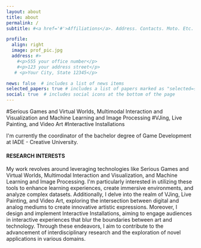 ```yaml
---
layout: about
title: about
permalink: /
subtitle: #<a href='#'>Affiliations</a>. Address. Contacts. Moto. Etc.

profile:
  align: right
  image: prof_pic.jpg
  address: #>
    #<p>555 your office number</p>
    #<p>123 your address street</p>
   # <p>Your City, State 12345</p>

news: false  # includes a list of news items
selected_papers: true # includes a list of papers marked as "selected={true}"
social: true  # includes social icons at the bottom of the page
---
```

#Serious Games and Virtual Worlds, Multimodal Interaction and Visualization and Machine Learning and Image Processing
#VJing, Live Painting, and Video Art
#Interactive Installations

I'm currently the coordinator of the bachelor degree of Game Development at IADE - Creative University.

<h4> RESEARCH INTERESTS</h4> 
My work revolves around leveraging technologies like Serious Games and Virtual Worlds, Multimodal Interaction and Visualization, and Machine Learning and Image Processing. I'm particularly interested in utilizing these tools to enhance learning experiences, create immersive environments, and analyze complex datasets. Additionally, I delve into the realm of VJing, Live Painting, and Video Art, exploring the intersection between digital and analog mediums to create innovative artistic expressions. Moreover, I design and implement Interactive Installations, aiming to engage audiences in interactive experiences that blur the boundaries between art and technology. Through these endeavors, I aim to contribute to the advancement of interdisciplinary research and the exploration of novel applications in various domains.


 
